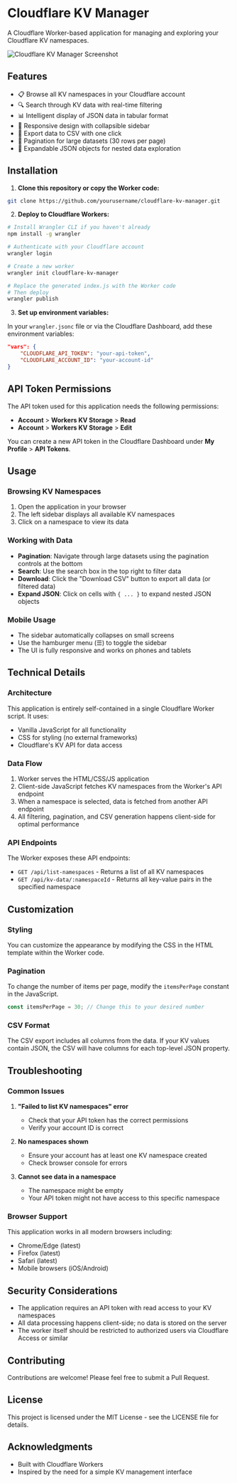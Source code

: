 # Cloudflare KV Manager

A Cloudflare Worker-based application for managing and exploring your Cloudflare KV namespaces.

![Cloudflare KV Manager Screenshot](https://via.placeholder.com/800x450.png?text=Cloudflare+KV+Manager)

## Features

- 📋 Browse all KV namespaces in your Cloudflare account
- 🔍 Search through KV data with real-time filtering
- 📊 Intelligent display of JSON data in tabular format
- 📱 Responsive design with collapsible sidebar
- 📄 Export data to CSV with one click
- 📑 Pagination for large datasets (30 rows per page)
- 🔄 Expandable JSON objects for nested data exploration

## Installation

1. **Clone this repository or copy the Worker code:**

```bash
git clone https://github.com/yourusername/cloudflare-kv-manager.git
```

2. **Deploy to Cloudflare Workers:**

```bash
# Install Wrangler CLI if you haven't already
npm install -g wrangler

# Authenticate with your Cloudflare account
wrangler login

# Create a new worker
wrangler init cloudflare-kv-manager

# Replace the generated index.js with the Worker code
# Then deploy
wrangler publish
```

3. **Set up environment variables:**

In your `wrangler.jsonc` file or via the Cloudflare Dashboard, add these environment variables:

```json
"vars": {
    "CLOUDFLARE_API_TOKEN": "your-api-token",
    "CLOUDFLARE_ACCOUNT_ID": "your-account-id"
}
```

## API Token Permissions

The API token used for this application needs the following permissions:

- **Account** > **Workers KV Storage** > **Read**
- **Account** > **Workers KV Storage** > **Edit**

You can create a new API token in the Cloudflare Dashboard under **My Profile** > **API Tokens**.

## Usage

### Browsing KV Namespaces

1. Open the application in your browser
2. The left sidebar displays all available KV namespaces
3. Click on a namespace to view its data

### Working with Data

- **Pagination**: Navigate through large datasets using the pagination controls at the bottom
- **Search**: Use the search box in the top right to filter data
- **Download**: Click the "Download CSV" button to export all data (or filtered data)
- **Expand JSON**: Click on cells with `{ ... }` to expand nested JSON objects

### Mobile Usage

- The sidebar automatically collapses on small screens
- Use the hamburger menu (☰) to toggle the sidebar
- The UI is fully responsive and works on phones and tablets

## Technical Details

### Architecture

This application is entirely self-contained in a single Cloudflare Worker script. It uses:

- Vanilla JavaScript for all functionality
- CSS for styling (no external frameworks)
- Cloudflare's KV API for data access

### Data Flow

1. Worker serves the HTML/CSS/JS application
2. Client-side JavaScript fetches KV namespaces from the Worker's API endpoint
3. When a namespace is selected, data is fetched from another API endpoint
4. All filtering, pagination, and CSV generation happens client-side for optimal performance

### API Endpoints

The Worker exposes these API endpoints:

- `GET /api/list-namespaces` - Returns a list of all KV namespaces
- `GET /api/kv-data/:namespaceId` - Returns all key-value pairs in the specified namespace

## Customization

### Styling

You can customize the appearance by modifying the CSS in the HTML template within the Worker code.

### Pagination

To change the number of items per page, modify the `itemsPerPage` constant in the JavaScript.

```javascript
const itemsPerPage = 30; // Change this to your desired number
```

### CSV Format

The CSV export includes all columns from the data. If your KV values contain JSON, the CSV will have columns for each top-level JSON property.

## Troubleshooting

### Common Issues

1. **"Failed to list KV namespaces" error**
   - Check that your API token has the correct permissions
   - Verify your account ID is correct

2. **No namespaces shown**
   - Ensure your account has at least one KV namespace created
   - Check browser console for errors

3. **Cannot see data in a namespace**
   - The namespace might be empty
   - Your API token might not have access to this specific namespace

### Browser Support

This application works in all modern browsers including:
- Chrome/Edge (latest)
- Firefox (latest)
- Safari (latest)
- Mobile browsers (iOS/Android)

## Security Considerations

- The application requires an API token with read access to your KV namespaces
- All data processing happens client-side; no data is stored on the server
- The worker itself should be restricted to authorized users via Cloudflare Access or similar

## Contributing

Contributions are welcome! Please feel free to submit a Pull Request.

## License

This project is licensed under the MIT License - see the LICENSE file for details.

## Acknowledgments

- Built with Cloudflare Workers
- Inspired by the need for a simple KV management interface